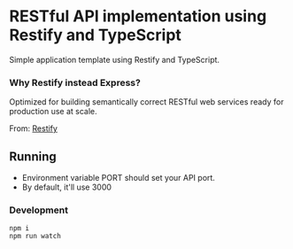 # RESTful API implementation using Restify and TypeScript 

Simple application template using Restify and TypeScript.

### Why Restify instead Express?

Optimized for building semantically correct RESTful web services ready for production use at scale.

From: [Restify](http://restify.com/)

## Running

* Environment variable PORT should set your API port.
* By default, it'll use 3000

### Development

```
npm i 
npm run watch
```
